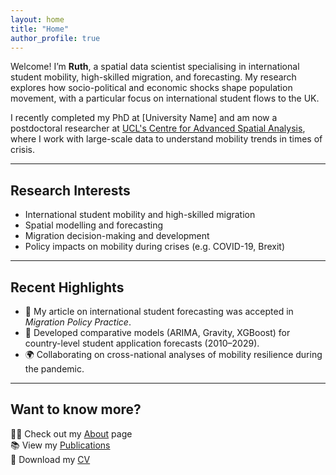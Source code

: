 ```yaml
---
layout: home
title: "Home"
author_profile: true
---
```


Welcome! I’m **Ruth**, a spatial data scientist specialising in international student mobility, high-skilled migration, and forecasting. My research explores how socio-political and economic shocks shape population movement, with a particular focus on international student flows to the UK.

I recently completed my PhD at [University Name] and am now a postdoctoral researcher at [UCL's Centre for Advanced Spatial Analysis](https://www.ucl.ac.uk/bartlett/casa), where I work with large-scale data to understand mobility trends in times of crisis.

---

## Research Interests

- International student mobility and high-skilled migration  
- Spatial modelling and forecasting  
- Migration decision-making and development  
- Policy impacts on mobility during crises (e.g. COVID-19, Brexit)

---

## Recent Highlights

- 📄 My article on international student forecasting was accepted in *Migration Policy Practice*.  
- 🧮 Developed comparative models (ARIMA, Gravity, XGBoost) for country-level student application forecasts (2010–2029).  
- 🌍 Collaborating on cross-national analyses of mobility resilience during the pandemic.

---

## Want to know more?

👩‍🔬 Check out my [About](/about/) page  
📚 View my [Publications](/publications/)  
📄 Download my [CV](/cv/)

